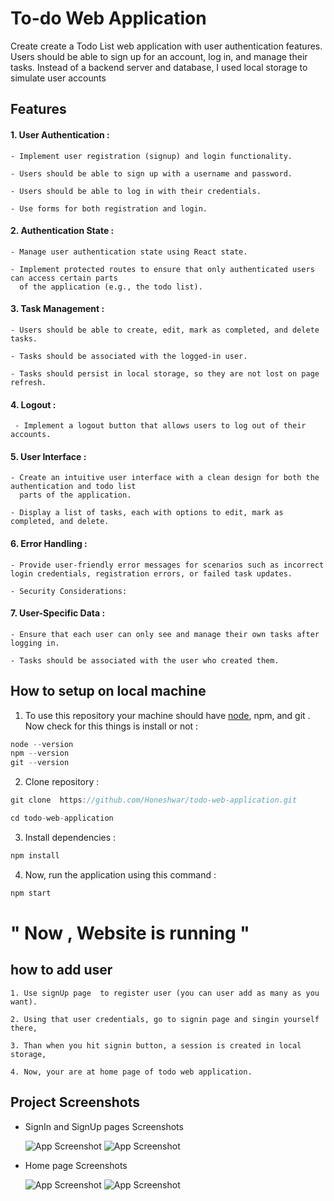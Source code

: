# To-do Web Application

Create create a Todo List web application with user authentication features. Users should be able to sign up for an account, log in, and manage their tasks.
Instead of a backend server and database, I used local storage to simulate user accounts

## Features

#### 1. User Authentication :

```
- Implement user registration (signup) and login functionality.

- Users should be able to sign up with a username and password.

- Users should be able to log in with their credentials.

- Use forms for both registration and login.
```

#### 2. Authentication State :

```
- Manage user authentication state using React state.

- Implement protected routes to ensure that only authenticated users can access certain parts
  of the application (e.g., the todo list).
```

#### 3. Task Management :
```
- Users should be able to create, edit, mark as completed, and delete tasks.

- Tasks should be associated with the logged-in user.

- Tasks should persist in local storage, so they are not lost on page refresh.
```

#### 4. Logout :
```
 - Implement a logout button that allows users to log out of their accounts.
```

#### 5. User Interface :
```
- Create an intuitive user interface with a clean design for both the authentication and todo list
  parts of the application.

- Display a list of tasks, each with options to edit, mark as completed, and delete.
```

#### 6. Error Handling :
```
- Provide user-friendly error messages for scenarios such as incorrect login credentials, registration errors, or failed task updates.

- Security Considerations:
```

#### 7. User-Specific Data :
```
- Ensure that each user can only see and manage their own tasks after logging in.

- Tasks should be associated with the user who created them.
```


## How to setup on local machine

1. To use this repository your machine should have [node](https://nodejs.org/en/), npm,  and git . Now check for this things is install or not :

```go
node --version
npm --version
git --version
```

2. Clone repository :

```go
git clone  https://github.com/Honeshwar/todo-web-application.git

cd todo-web-application
```

3. Install dependencies :

```go
npm install
```

4. Now, run the application using this command :

```go
npm start
```

# " Now , Website is running "

## how to add user

```
1. Use signUp page  to register user (you can user add as many as you want).

2. Using that user credentials, go to signin page and singin yourself there,

3. Than when you hit signin button, a session is created in local storage,

4. Now, your are at home page of todo web application.
```



## Project Screenshots

- SignIn and SignUp pages Screenshots

  ![App Screenshot](https://honeshwar.github.io/todo-web-application/src/assets/images/1.png)
  ![App Screenshot](https://honeshwar.github.io/todo-web-application/src/assets/images/2.png)

- Home page Screenshots

  ![App Screenshot](https://honeshwar.github.io/todo-web-application/src/assets/images/3.png)
  ![App Screenshot](https://honeshwar.github.io/todo-web-application/src/assets/images/4.png)

